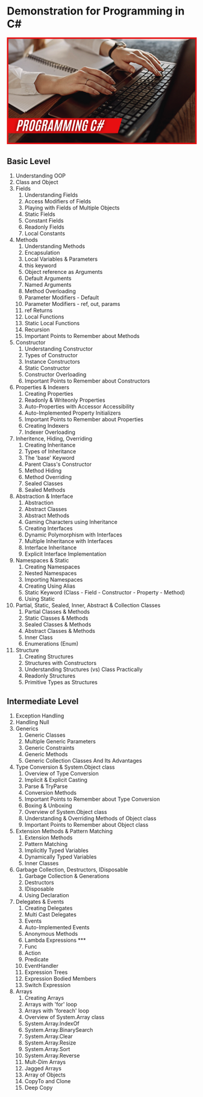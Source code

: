 # Demonstration for Programming in C#
![Programming C#](/assets/banner.png "C#")
## Basic Level
1. Understanding OOP
2. Class and Object
3. Fields
	1. Understanding Fields
	2. Access Modifiers of Fields
	3. Playing with Fields of Multiple Objects
	4. Static Fields
	5. Constant Fields
	6. Readonly Fields
	7. Local Constants
4. Methods
	1. Understanding Methods
	2. Encapsulation 
	3. Local Variables & Parameters
	4. this keyword
	5. Object reference as Arguments
	6. Default Arguments
	7. Named Arguments
	8. Method Overloading
	9. Parameter Modifiers - Default
	10. Parameter Modifiers - ref, out, params
	11. ref Returns
	12. Local Functions
	13. Static Local Functions
	14. Recursion
	15. Important Points to Remember about Methods
5. Constructor
	1. Understanding Constructor
	2. Types of Constructor
	3. Instance Constructors
	4. Static Constructor
	5. Constructor Overloading
	6. Important Points to Remember about Constructors
6. Properties & Indexers
	1. Creating Properties
	2. Readonly & Writeonly Properties
	3. Auto-Properties with Accessor Accessibility
	4. Auto-Implemented Property Initializers
	5. Important Points to Remember about Properties
	6. Creating Indexers
	7. Indexer Overloading
7. Inheritence, Hiding, Overriding
	1. Creating Inheritance
	2. Types of Inheritance
	3. The 'base' Keyword
	4. Parent Class's Constructor
	5. Method Hiding
	6. Method Overriding
	7. Sealed Classes
	8. Sealed Methods
8. Abstraction & Interface
	1. Abstraction
	2. Abstract Classes
	3. Abstract Methods
	4. Gaming Characters using Inheritance
	5. Creating Interfaces
	6. Dynamic Polymorphism with Interfaces
	7. Multiple Inheritance with Interfaces
	8. Interface Inheritance
	9. Explicit Interface Implementation
9. Namespaces & Static
	1. Creating Namespaces
	2. Nested Namespaces
	3. Importing Namespaces
	4. Creating Using Alias
	5. Static Keyword (Class - Field - Constructor - Property - Method)
	6. Using Static	
10. Partial, Static, Sealed, Inner, Abstract & Collection Classes
	1. Partial Classes & Methods
	2. Static Classes & Methods
	3. Sealed Classes & Methods
	4. Abstract Classes & Methods
	5. Inner Class
	6. Enumerations (Enum)
11. Structure
	1. Creating Structures
	2. Structures with Constructors
	3. Understanding Structures (vs) Class Practically
	4. Readonly Structures
	5. Primitive Types as Structures
## Intermediate Level
1. Exception Handling
2. Handling Null   
3. Generics
	1. Generic Classes
	2. Multiple Generic Parameters
	3. Generic Constraints
	4. Generic Methods
	5. Generic Collection Classes And Its Advantages
4. Type Conversion & System.Object class
	1. Overview of Type Conversion
	2. Implicit & Explicit Casting
	3. Parse & TryParse
	4. Conversion Methods
	5. Important Points to Remember about Type Conversion
	6. Boxing & Unboxing
	7. Overview of System.Object class
	8. Understanding & Overriding Methods of Object class
	9. Important Points to Remember about Object class
7. Extension Methods & Pattern Matching
	1. Extension Methods
	2. Pattern Matching
	3. Implicitly Typed Variables
	4. Dynamically Typed Variables
	5. Inner Classes
8. Garbage Collection, Destructors, IDisposable 
	1. Garbage Collection & Generations
	2. Destructors
	3. IDisposable
	4. Using Declaration
9. Delegates & Events
	1. Creating Delegates
	2. Multi Cast Delegates
	3. Events
	4. Auto-Implemented Events
	5. Anonymous Methods
	6. Lambda Expressions ***
	7. Func
	8. Action
	9. Predicate
	10. EventHandler
	11. Expression Trees
	12. Expression Bodied Members
	13. Switch Expression
10. Arrays
	1. Creating Arrays
	2. Arrays with 'for' loop
	3. Arrays with 'foreach' loop
	4. Overview of System.Array class
	5. System.Array.IndexOf
	6. System.Array.BinarySearch
	7. System.Array.Clear
	8. System.Array.Resize
	9. System.Array.Sort
	10. System.Array.Reverse
	11. Mult-Dim Arrays
	12. Jagged Arrays
	13. Array of Objects
	14. CopyTo and Clone
	15. Deep Copy




